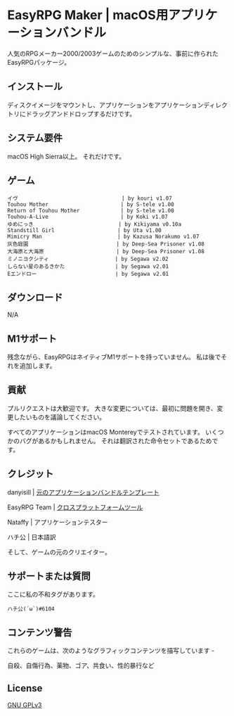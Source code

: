 # EasyRPG Maker | macOS用アプリケーションバンドル 

人気のRPGメーカー2000/2003ゲームのためのシンプルな、事前に作られたEasyRPGパッケージ。 

## インストール

ディスクイメージをマウントし、アプリケーションをアプリケーションディレクトリにドラッグアンドドロップするだけです。

## システム要件

macOS High Sierra以上。 それだけです。

## ゲーム

```
イヴ                                 | by kouri v1.07
Touhou Mother                       | by S-tele v1.00
Return of Touhou Mother             | by S-tele v1.00
Touhou-A-Live                       | by Koki v1.07
ゆめにっき                           | by Kikiyama v0.10a 
Standstill Girl                    | by Uta v1.00
Mimicry Man                        | by Kazusa Norakumo v1.07
灰色庭園                            | by Deep-Sea Prisoner v1.08
大海原と大海原                       | by Deep-Sea Prisoner v1.08
ミノニヨクシティ                     | by Segawa v2.02
しらない星のあるきかた                | by Segawa v2.01
Eエンドロー                         | by Segawa v2.01
```

## ダウンロード

N/A

## M1サポート

残念ながら、EasyRPGはネイティブM1サポートを持っていません。 私は後でそれを追加します。

## 貢献

プルリクエストは大歓迎です。 大きな変更については、最初に問題を開き、変更したいものを議論してください。

すべてのアプリケーションはmacOS Montereyでテストされています。
いくつかのバグがあるかもしれません。 それは翻訳された命令セットであるためです。

## クレジット

danyisill    | [元のアプリケーションバンドルテンプレート](https://github.com/danyisill/easyrpg-macbundles)

EasyRPG Team | [クロスプラットフォームツール](https://easyrpg.org/)

Nataffy      | アプリケーションテスター

ハチ公        | 日本語訳

そして、ゲームの元のクリエイター。

## サポートまたは質問

ここに私の不和タグがあります。

```ハチ公(´ω`)#6104```

## コンテンツ警告
これらのゲームは、次のようなグラフィックコンテンツを描写しています -

自殺、自傷行為、薬物、ゴア、共食い、性的暴行など

## License
[GNU GPLv3](https://choosealicense.com/licenses/gpl-3.0/)
